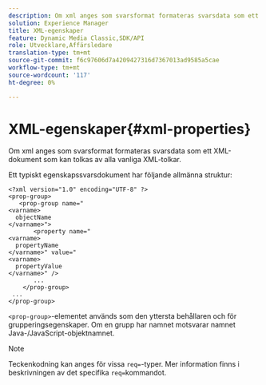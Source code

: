 ```yaml
---
description: Om xml anges som svarsformat formateras svarsdata som ett XML-dokument som kan tolkas av alla vanliga XML-tolkar.
solution: Experience Manager
title: XML-egenskaper
feature: Dynamic Media Classic,SDK/API
role: Utvecklare,Affärsledare
translation-type: tm+mt
source-git-commit: f6c97606d7a4209427316d7367013ad9585a5cae
workflow-type: tm+mt
source-wordcount: '117'
ht-degree: 0%

---
```



# XML-egenskaper{#xml-properties}

Om xml anges som svarsformat formateras svarsdata som ett XML-dokument som kan tolkas av alla vanliga XML-tolkar.

Ett typiskt egenskapssvarsdokument har följande allmänna struktur:

```
<?xml version="1.0" encoding="UTF-8" ?>
<prop-group>
   <prop-group name="
<varname>
  objectName
</varname>">
       <property name="
<varname>
  propertyName
</varname>" value="
<varname>
  propertyValue
</varname>" />
       ...
    </prop-group>
 ...
</prop-group>
```

`<prop-group>`-elementet används som den yttersta behållaren och för grupperingsegenskaper. Om en grupp har namnet motsvarar namnet Java-/JavaScript-objektnamnet.

>[!NOTE]
>
>Teckenkodning kan anges för vissa `req=`-typer. Mer information finns i beskrivningen av det specifika `req=`kommandot.

